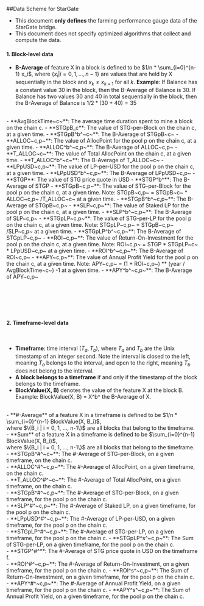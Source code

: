 
##Data Scheme for StarGate

- This document **only defines** the farming performance gauge data of the StarGate bridge.
- This document does not specify optimized algorithms that collect and compute the data.


#### 1. Block-level data

- **B-Average** of feature X in a block is defined to be $1/n * \sum_{i=0}^{n-1} x_i$, where $\{x_i | i = 0, 1, ..., n-1\}$ are values that are held by X sequentially in the block and $x_k \neq x_{k+1}$ for all $k$. **Example**: If Balance has a constant value 30 in the block, then the B-Average of Balance is 30. If Balance has two values 30 and 40 in total sequentially in the block, then the B-Average of Balance is $1/2 * (30+40) = 35$
<br/>
- **AvgBlockTime~c~**: The average time duration spent to mine a block on the chain c.
- **STGpB_c**: The value of STG-per-Block on the chain c, at a given time.
- **STGpB^b^~c~**: The B-Average of STGpB~c~
- **ALLOC~c,p~**: The value of AllocPoint for the pool p on the chain c, at a given time.
- **ALLOC^b^~c,p~**: The B-Average of ALLOC~c,p~
- **T_ALLOC~c~**: The value of Total AllocPoint on the chain c, at a given time.
- **T_ALLOC^b^~c~**: The B-Average of T_ALLOC~c~
- **LPpUSD~c,p~**: The value of LP-per-USD for the pool p on the chain c, at a given time.
- **LPpUSD^b^~c,p~**: The B-Average of LPpUSD~c,p~
- **STGP**: The value of STG price quote in USD
- **STGP^b^**: The B-Average of STGP
- **STGpB~c,p~**: The value of STG-per-Block for the pool p on the chain c, at a given time. Note: STGpB~c,p~ = STGpB~c~ * ALLOC~c,p~ /T_ALLOC~c~ at a given time.
- **STGpB^b^~c,p~**: The B-Average of STGpB~c,p~
- **SLP~c,p~**: The value of Staked LP for the pool p on the chain c, at a given time.
- **SLP^b^~c,p~**: The B-Average of SLP~c,p~
- **STGpLP~c,p~**: The value of STG-per-LP for the pool p on the chain c, at a given time. Note: STGpLP~c,p~ = STGpB~c,p~ /SLP~c,p~ at a given time.
- **STGpLP^b^~c,p~**: The B-Average of STGpLP~c,p~
- **ROI~c,p~**: The value of Return-On-Investment for the pool p on the chain c, at a given time. Note: ROI~c,p~ = STGP * STGpLP~c~ * LPpUSD~c,p~  at a given time.
- **ROI^b^~c,p~**: The B-Average of ROI~c,p~
- **APY~c,p~**: The value of Annual Profit Yield for the pool p on the chain c, at a given time. Note: APY~c,p~ = (1 + ROI~c,p~) ** (year / AvgBlockTime~c~) -1  at a given time.
- **APY^b^~c,p~**: The B-Average of APY~c,p~
<br/> <br/> <br/> <br/> <br/> <br/>


#### 2. Timeframe-level data
<br/>

- **Timeframe**: time interval $[T_a, T_b)$, where $T_a$ and $T_b$ are the Unix timestamp of an integer second. Note the interval is closed to the left, meaning $T_a$ belongs to the interval, and open to the right, meaning $T_b$ does not belong to the interval.
- **A block belongs to a timeframe** if and only if the timestamp of the block belongs to the timeframe.
  <br/>
- **BlockValue(X, B)** denotes the value of the feature X at the block B. Example: BlockValue(X, B) = X^b^ the B-Average of X.
<br/>
- **#-Average** of a feature X in a timeframe is defined to be $1/n * \sum_{i=0}^{n-1} BlockValue(X, B_i)$, <br />where $\{B_i | i = 0, 1, ..., n-1\}$ are all blocks that belong to the timeframe.
<br/>
- **Sum** of a feature X in a timeframe is defined to be $\sum_{i=0}^{n-1} BlockValue(X, B_i)$, <br />where $\{B_i | i = 0, 1, ..., n-1\}$ are all blocks that belong to the timeframe.
<br/>
- **STGpB^#^~c~**: The #-Average of STG-per-Block, on a given timeframe, on the chain c.
<br/>
- **ALLOC^#^~c,p~**: The #-Average of AllocPoint, on a given timeframe, on the chain c.
<br/>
- **T_ALLOC^#^~c~**: The #-Average of Total AllocPoint, on a given timeframe, on the chain c.
<br/>
- **STGpB^#^~c,p~**: The #-Average of STG-per-Block, on a given timeframe, for the pool p on the chain c.
<br/>
- **SLP^#^~c,p~**: The #-Average of Staked LP, on a given timeframe, for the pool p on the chain c.
<br/>
- **LPpUSD^#^~c,p~**: The #-Average of LP-per-USD, on a given timeframe, for the pool p on the chain c.
<br/>
- **STGpLP^#^~c,p~**: The #-Average of STG-per-LP, on a given timeframe, for the pool p on the chain c.
- **STGpLP^s^~c,p~**: The Sum of STG-per-LP, on a given timeframe, for the pool p on the chain c.
  <br/>
- **STGP^#^**: The #-Average of STG price quote in USD on the timeframe f.
<br/>
- **ROI^#^~c,p~**: The #-Average of Return-On-Investment, on a given timeframe, for the pool p on the chain c.
- **ROI^s^~c,p~**: The Sum of Return-On-Investment, on a given timeframe, for the pool p on the chain c.
<br/>
- **APY^#^~c,p~**: The #-Average of Annual Profit Yield, on a given timeframe, for the pool p on the chain c.
- **APY^s^~c,p~**: The Sum of Annual Profit Yield, on a given timeframe, for the pool p on the chain c.
<br/>





